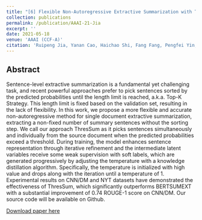 ```yaml
---
title: "[6] Flexible Non-Autoregressive Extractive Summarization with Threshold: How to Extract a Non-Fixed Number of Summary Sentences"
collection: publications
permalink: /publication/AAAI-21-Jia
excerpt: ''
date: 2021-05-18
venue: 'AAAI (CCF-A)'
citation: 'Ruipeng Jia, Yanan Cao, Haichao Shi, Fang Fang, Pengfei Yin, Shi Wang: Flexible Non-Autoregressive Extractive Summarization with Threshold: How to Extract a Non-Fixed Number of Summary Sentences. AAAI 2021: 13134-13142'
---
```

Abstract
--
Sentence-level extractive summarization is a fundamental yet challenging task, and recent powerful approaches prefer to pick sentences sorted by the predicted probabilities until the length limit is reached, a.k.a. Top-K Strategy. This length limit is fixed based on the validation set, resulting in the lack of flexibility. In this work, we propose a more flexible and accurate non-autoregressive method for single document extractive summarization, extracting a non-fixed number of summary sentences without the sorting step. We call our approach ThresSum as it picks sentences simultaneously and individually from the source document when the predicted probabilities exceed a threshold. During training, the model enhances sentence representation through iterative refinement and the intermediate latent variables receive some weak supervision with soft labels, which are generated progressively by adjusting the temperature with a knowledge distillation algorithm. Specifically, the temperature is initialized with high value and drops along with the iteration until a temperature of 1. Experimental results on CNN/DM and NYT datasets have demonstrated the effectiveness of ThresSum, which significantly outperforms BERTSUMEXT with a substantial improvement of 0.74 ROUGE-1 score on CNN/DM. Our source code will be available on Github.

[Download paper here](https://ojs.aaai.org/index.php/AAAI/article/view/17552/17359)


